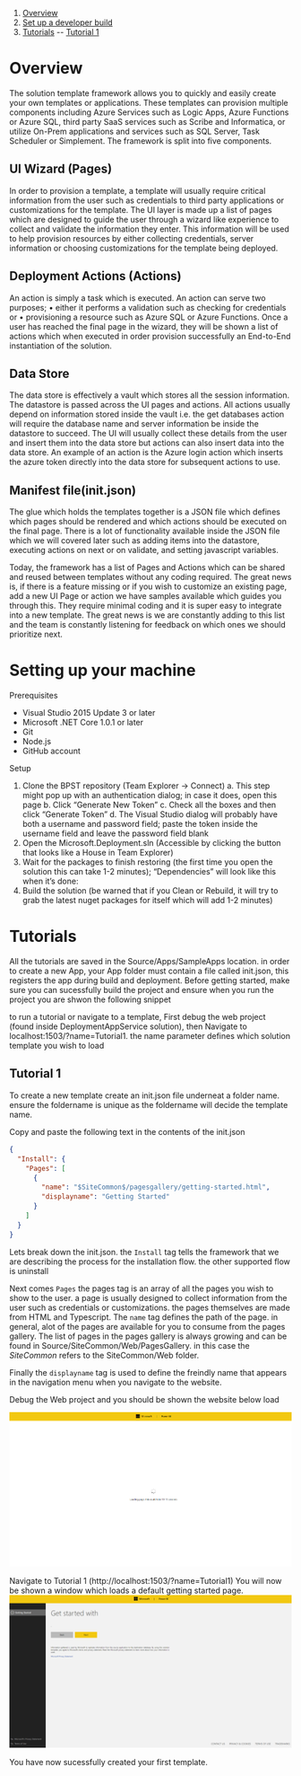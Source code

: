 ﻿1. [Overview](#Overview)
2. [Set up a developer build](#devbuild)
3. [Tutorials](#tutorials) --
   [Tutorial 1](#tutorial1)


# Overview <a name="Overview"></a>

The solution template framework allows you to quickly and easily create your own templates or applications. 
These templates can provision multiple components including Azure Services such as Logic Apps, Azure Functions 
or Azure SQL, third party SaaS services such as Scribe and Informatica, or utilize On-Prem applications and services 
such as SQL Server, Task Scheduler or Simplement. The framework is split into five components. 

## UI Wizard (Pages) 
In order to provision a template, a template will usually require critical information from the user such as credentials 
to third party applications or customizations for the template. The UI layer is made up a list of pages which are designed 
to guide the user through a wizard like experience to collect and validate the information they enter. This information will 
be used to help provision resources by either collecting credentials, server information or choosing customizations for the 
template being deployed. 

## Deployment Actions (Actions)
An action is simply a task which is executed. An action can serve two purposes; 
•	either it performs a validation such as checking for credentials or 
•	provisioning a resource such as Azure SQL or Azure Functions. 
Once a user has reached the final page in the wizard, they will be shown a list of actions which when executed in order provision 
successfully an End-to-End instantiation of the solution. 

## Data Store
The data store is effectively a vault which stores all the session information. The datastore is passed across the UI pages 
and actions. All actions usually depend on information stored inside the vault i.e. the get databases action will require the 
database name and server information be inside the datastore to succeed. The UI will usually collect these details from the user 
and insert them into the data store but actions can also insert data into the data store. An example of an action is the Azure login 
action which inserts the azure token directly into the data store for subsequent actions to use. 

## Manifest file(init.json)
The glue which holds the templates together is a JSON file which defines which pages should be rendered and which actions should be 
executed on the final page. There is a lot of functionality available inside the JSON file which we will covered later such as adding 
items into the datastore, executing actions on next or on validate, and setting javascript variables.

Today, the framework has a list of Pages and Actions which can be shared and reused between templates without any coding required. 
The great news is, if there is a feature missing or if you wish to customize an existing page, add a new UI Page or action we have samples available which guides you through this. 
They require minimal coding and it is super easy to integrate into a new template. The great news is we are constantly adding to this list and the team is constantly listening for 
feedback on which ones we should prioritize next. 


# Setting up your machine <a name="devbuild"></a>
Prerequisites

* Visual Studio 2015 Update 3 or later
* Microsoft .NET Core 1.0.1 or later
* Git
* Node.js
* GitHub account

Setup

1.	Clone the BPST repository (Team Explorer → Connect)
a.	This step might pop up with an authentication dialog; in case it does, open this page
b.	Click “Generate New Token”
c.	Check all the boxes and then click “Generate Token”
d.	The Visual Studio dialog will probably have both a username and password field; paste the token inside the username field and leave the password field blank
2.	Open the Microsoft.Deployment.sln (Accessible by clicking the button that looks like a House in Team Explorer)
3.	Wait for the packages to finish restoring (the first time you open the solution this can take 1-2 minutes); “Dependencies” will look like this when it’s done:
4.	Build the solution (be warned that if you Clean or Rebuild, it will try to grab the latest nuget packages for itself which will add 1-2 minutes)


# Tutorials <a name="tutorials"></a>
All the tutorials are saved in the Source/Apps/SampleApps location. in order to create a new App, your App folder must contain a file called init.json, this registers the app during build and deployment. Before getting started, make sure you can sucessfully build the project and ensure when you run the project you are shwon the following snippet

to run a tutorial or navigate to a template, First debug the web project (found inside DeploymentAppService solution), then Navigate to localhost:1503/?name=Tutorial1. the name parameter defines which solution template you wish to load

## Tutorial 1 <a name="tutorial1"></a>
To create a new template create an init.json file underneat a folder name. ensure the foldername is unique as the foldername will decide the template name. 

Copy and paste the following text in the contents of the init.json

```json
{
  "Install": {
    "Pages": [
      {
        "name": "$SiteCommon$/pagesgallery/getting-started.html",
        "displayname": "Getting Started"
      }
    ]
  }
}
```


Lets break down the init.json. the ```Install``` tag tells the framework
that we are describing the process for the installation flow. the other supported  flow is uninstall

Next comes ```Pages``` the pages tag is an array of all the pages you wish to show to the user. a page
is usually designed to collect information from the user such as credentials or customizations. the pages themselves are 
made from HTML and Typescript. The ```name``` tag defines the path of the page. in general, alot of the pages are available for you to consume from the pages gallery.
The list of pages in the pages gallery is always growing and can be found in Source/SiteCommon/Web/PagesGallery. in this case the $SiteCommon$ refers to the SiteCommon/Web folder.


Finally the ```displayname``` tag is used to define the freindly name that appears in the navigation menu when you navigate to the website.

Debug the Web project and you should be shown the website below load

![HomePageNoTemplate](./Images/HomePageNoTemplate.PNG)

Navigate to Tutorial 1 (http://localhost:1503/?name=Tutorial1)
You will now be shown a window which  loads a default getting started page.
![HomePageTutorial1](./Images/HomePageTutorial1.PNG)

You have now sucessfully created your first template.
